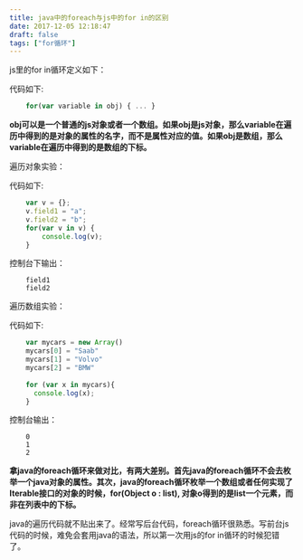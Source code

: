 ```yaml
---
title: java中的foreach与js中的for in的区别
date: 2017-12-05 12:18:47
draft: false
tags: ["for循环"]
---
```

js里的for in循环定义如下：

代码如下:
```javascript	
	for(var variable in obj) { ... }
```
**obj可以是一个普通的js对象或者一个数组。如果obj是js对象，那么variable在遍历中得到的是对象的属性的名字，而不是属性对应的值。如果obj是数组，那么variable在遍历中得到的是数组的下标。**

遍历对象实验：

 代码如下:
```javascript
	var v = {};  
	v.field1 = "a";  
	v.field2 = "b";  
	for(var v in v) {  
    	console.log(v);  
	}
```

控制台下输出：
```
	field1
	field2
```
遍历数组实验：

代码如下:
```javascript
	var mycars = new Array()
	mycars[0] = "Saab"
	mycars[1] = "Volvo"
	mycars[2] = "BMW"
	  
	for (var x in mycars){
	  console.log(x);
	}
```

控制台输出：
```
	0
	1
	2
```
**拿java的foreach循环来做对比，有两大差别。首先java的foreach循环不会去枚举一个java对象的属性。其次，java的foreach循环枚举一个数组或者任何实现了Iterable接口的对象的时候，for(Object o : list), 对象o得到的是list一个元素，而非在列表中的下标。**

java的遍历代码就不贴出来了。经常写后台代码，foreach循环很熟悉。写前台js代码的时候，难免会套用java的语法，所以第一次用js的for in循环的时候犯错了。
